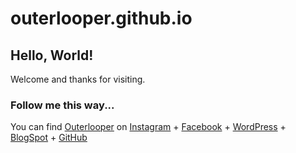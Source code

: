 # outerlooper.github.io

## Hello, World!
Welcome and thanks for visiting.

### Follow me this way...
You can find [Outerlooper](https://www.outerlooper.com) on 
[Instagram](https://www.instagram.com/outerlooper/) + 
[Facebook](https://www.facebook.com/outerlooper) + 
[WordPress](https://outerlooper.wordpress.com/) + 
[BlogSpot](http://outerlooper.blogspot.com/) + 
[GitHub](https://github.com/outerlooper)